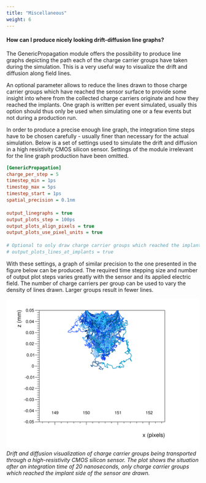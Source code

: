 ```yaml
---
title: "Miscellaneous"
weight: 6
---
```


#### How can I produce nicely looking drift-diffusion line graphs?

The GenericPropagation module offers the possibility to produce line
graphs depicting the path each of the charge carrier groups have
taken during the simulation. This is a very useful way to visualize
the drift and diffusion along field lines.

An optional parameter allows to reduce the lines drawn to those
charge carrier groups which have reached the sensor surface to
provide some insight into where from the collected charge carriers
originate and how they reached the implants. One graph is written
per event simulated, usually this option should thus only be used
when simulating one or a few events but not during a production run.

In order to produce a precise enough line graph, the integration
time steps have to be chosen carefully - usually finer than
necessary for the actual simulation. Below is a set of settings used
to simulate the drift and diffusion in a high resistivity CMOS
silicon sensor. Settings of the module irrelevant for the line graph
production have been omitted.

```ini
[GenericPropagation]
charge_per_step = 5
timestep_min = 1ps
timestep_max = 5ps
timestep_start = 1ps
spatial_precision = 0.1nm

output_linegraphs = true
output_plots_step = 100ps
output_plots_align_pixels = true
output_plots_use_pixel_units = true

# Optional to only draw charge carrier groups which reached the implant side:
# output_plots_lines_at_implants = true
```

With these settings, a graph of similar precision to the one
presented in the figure below can be produced. The required time
stepping size and number of output plot steps varies greatly with
the sensor and its applied electric field. The number of charge
carriers per group can be used to vary the density of lines drawn.
Larger groups result in fewer lines.

![](./linegraph_hrcmos_collected.png)
*Drift and diffusion visualization of charge carrier groups being
transported through a high-resistivity CMOS silicon sensor. The plot
shows the situation after an integration time of 20 nanoseconds,
only charge carrier groups which reached the implant side of the
sensor are drawn.*
